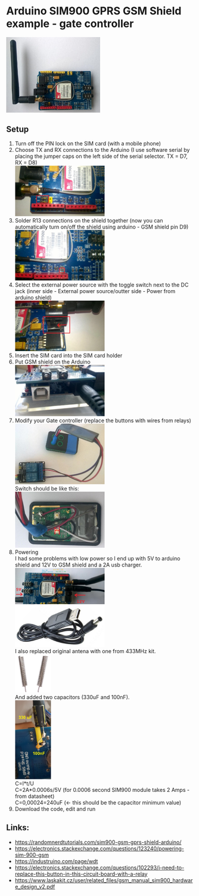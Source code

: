 # Arduino SIM900 GPRS GSM Shield example - gate controller
<img src="1.jpg" alt="GSM Shield" width="50%" height="50%">


## Setup
<ol>
  <li>Turn off the PIN lock on the SIM card (with a mobile phone)</li>
  <li>Choose TX and RX connections to the Arduino (I use software serial by placing the jumper caps on the left side of the serial selector. TX = D7, RX = D8)
    <br><img src="2.jpg" alt="Serial selector" width="50%" height="50%">
  </li>
  <li>Solder R13 connections on the shield together (now you can automatically turn on/off the shield using arduino - GSM shield pin D9)
    <br><img src="3.jpg" alt="R13" width="50%" height="50%">
  </li>
  <li>Select the external power source with the toggle switch next to the DC jack (inner side - External power source/outter side - Power from arduino shield)
    <br><img src="4.jpg" alt="External power" width="50%" height="50%">
  </li>
  <li>Insert the SIM card into the SIM card holder</li>
  <li>Put GSM shield on the Arduino
    <br><img src="5.jpg" alt="GSM shield on the arduino" width="50%" height="50%">
  </li>
  <li>Modify your Gate controller (replace the buttons with wires from relays)
    <br><img src="7.jpg" alt="Gate controller" width="50%" height="50%">
    <br>Switch should be like this:
    <br><img src="6.jpg" alt="Gate controller modified" width="50%" height="50%">
  </li>
  <li>Powering
    <br>I had some problems with low power so I end up with 5V to arduino shield and 12V to GSM shield and a 2A usb charger.
    <br><img src="8.jpg" alt="Powering" width="50%" height="50%">
    <br><img src="9.jpg" alt="Powering" width="50%" height="50%">
    <br>I also replaced original antena with one from 433MHz kit.
    <br><img src="10.jpg" alt="Powering" width="20%" height="20%">
    <br>And added two capacitors (330uF and 100nF).
    <br><img src="11.jpg" alt="Powering" width="20%" height="20%">
    <br>C=I*t/U
    <br>C=2A*0.0006s/5V (for 0.0006 second SIM900 module takes 2 Amps - from datasheet)
    <br>C=0,00024=240uF (<- this should be the capacitor minimum value)
  </li>
  <li>Download the code, edit and run</li>
</ol>

## Links:
- https://randomnerdtutorials.com/sim900-gsm-gprs-shield-arduino/
- https://electronics.stackexchange.com/questions/123240/powering-sim-900-gsm
- https://industruino.com/page/wdt
- https://electronics.stackexchange.com/questions/102293/i-need-to-replace-this-button-in-this-circuit-board-with-a-relay
- https://www.laskakit.cz/user/related_files/gsm_manual_sim900_hardware_design_v2.pdf
